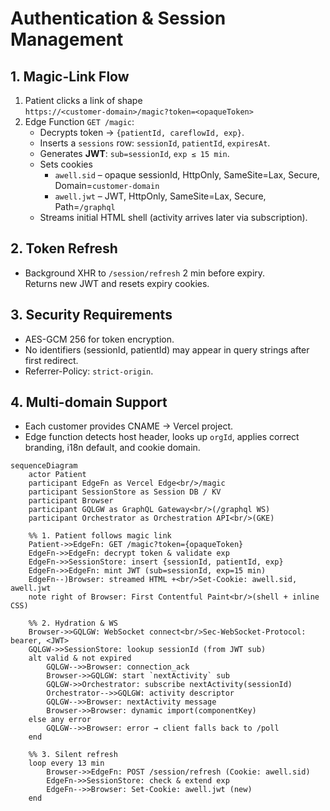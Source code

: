 # Authentication & Session Management

## 1. Magic-Link Flow

1. Patient clicks a link of shape  
   `https://<customer-domain>/magic?token=<opaqueToken>`
2. Edge Function `GET /magic`:
   - Decrypts token → `{patientId, careflowId, exp}`.
   - Inserts a `sessions` row: `sessionId`, `patientId`, `expiresAt`.
   - Generates **JWT**: `sub=sessionId`, `exp ≤ 15 min`.
   - Sets cookies
     - `awell.sid` – opaque sessionId, HttpOnly, SameSite=Lax, Secure, Domain=`customer-domain`
     - `awell.jwt` – JWT, HttpOnly, SameSite=Lax, Secure, Path=`/graphql`
   - Streams initial HTML shell (activity arrives later via subscription).

## 2. Token Refresh

- Background XHR to `/session/refresh` 2 min before expiry.  
  Returns new JWT and resets expiry cookies.

## 3. Security Requirements

- AES-GCM 256 for token encryption.
- No identifiers (sessionId, patientId) may appear in query strings after first redirect.
- Referrer-Policy: `strict-origin`.

## 4. Multi-domain Support

- Each customer provides CNAME → Vercel project.
- Edge function detects host header, looks up `orgId`, applies correct branding, i18n default, and cookie domain.

```mermaid
sequenceDiagram
    actor Patient
    participant EdgeFn as Vercel Edge<br/>/magic
    participant SessionStore as Session DB / KV
    participant Browser
    participant GQLGW as GraphQL Gateway<br/>(/graphql WS)
    participant Orchestrator as Orchestration API<br/>(GKE)

    %% 1. Patient follows magic link
    Patient->>EdgeFn: GET /magic?token={opaqueToken}
    EdgeFn->>EdgeFn: decrypt token & validate exp
    EdgeFn->>SessionStore: insert {sessionId, patientId, exp}
    EdgeFn->>EdgeFn: mint JWT (sub=sessionId, exp=15 min)
    EdgeFn--)Browser: streamed HTML +<br/>Set-Cookie: awell.sid, awell.jwt
    note right of Browser: First Contentful Paint<br/>(shell + inline CSS)

    %% 2. Hydration & WS
    Browser->>GQLGW: WebSocket connect<br/>Sec-WebSocket-Protocol: bearer, <JWT>
    GQLGW->>SessionStore: lookup sessionId (from JWT sub)
    alt valid & not expired
        GQLGW-->>Browser: connection_ack
        Browser->>GQLGW: start `nextActivity` sub
        GQLGW->>Orchestrator: subscribe nextActivity(sessionId)
        Orchestrator-->>GQLGW: activity descriptor
        GQLGW-->>Browser: nextActivity message
        Browser->>Browser: dynamic import(componentKey)
    else any error
        GQLGW-->>Browser: error → client falls back to /poll
    end

    %% 3. Silent refresh
    loop every 13 min
        Browser->>EdgeFn: POST /session/refresh (Cookie: awell.sid)
        EdgeFn->>SessionStore: check & extend exp
        EdgeFn-->>Browser: Set-Cookie: awell.jwt (new)
    end
```
